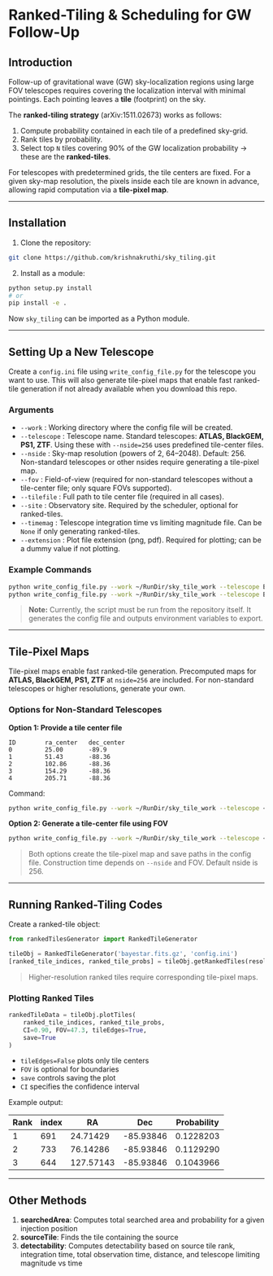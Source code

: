 # Ranked-Tiling & Scheduling for GW Follow-Up

## Introduction

Follow-up of gravitational wave (GW) sky-localization regions using large FOV telescopes requires covering the localization interval with minimal pointings. Each pointing leaves a **tile** (footprint) on the sky.

The **ranked-tiling strategy** (arXiv:1511.02673) works as follows:

1. Compute probability contained in each tile of a predefined sky-grid.  
2. Rank tiles by probability.  
3. Select top `N` tiles covering 90% of the GW localization probability → these are the **ranked-tiles**.  

For telescopes with predetermined grids, the tile centers are fixed. For a given sky-map resolution, the pixels inside each tile are known in advance, allowing rapid computation via a **tile-pixel map**.

---

## Installation

1. Clone the repository:

```bash
git clone https://github.com/krishnakruthi/sky_tiling.git
````

2. Install as a module:

```bash
python setup.py install
# or
pip install -e .
```

Now `sky_tiling` can be imported as a Python module.

---

## Setting Up a New Telescope

Create a `config.ini` file using `write_config_file.py` for the telescope you want to use. This will also generate tile-pixel maps that enable fast ranked-tile generation if not already available when you download this repo.

### Arguments

* `--work` : Working directory where the config file will be created.
* `--telescope` : Telescope name. Standard telescopes: **ATLAS, BlackGEM, PS1, ZTF**. Using these with `--nside=256` uses predefined tile-center files.
* `--nside` : Sky-map resolution (powers of 2, 64–2048). Default: 256. Non-standard telescopes or other nsides require generating a tile-pixel map.
* `--fov` : Field-of-view (required for non-standard telescopes without a tile-center file; only square FOVs supported).
* `--tilefile` : Full path to tile center file (required in all cases).
* `--site` : Observatory site. Required by the scheduler, optional for ranked-tiles.
* `--timemag` : Telescope integration time vs limiting magnitude file. Can be `None` if only generating ranked-tiles.
* `--extension` : Plot file extension (png, pdf). Required for plotting; can be a dummy value if not plotting.

### Example Commands

```bash
python write_config_file.py --work ~/RunDir/sky_tile_work --telescope BlackGEM --site None --timemag None --extension png
python write_config_file.py --work ~/RunDir/sky_tile_work --telescope BlackGEM --site lasilla --timemag None --extension pdf
```

> **Note:** Currently, the script must be run from the repository itself. It generates the config file and outputs environment variables to export.

---

## Tile-Pixel Maps

Tile-pixel maps enable fast ranked-tile generation. Precomputed maps for **ATLAS, BlackGEM, PS1, ZTF** at `nside=256` are included. For non-standard telescopes or higher resolutions, generate your own.

### Options for Non-Standard Telescopes

**Option 1: Provide a tile center file**

```
ID        ra_center   dec_center
0         25.00       -89.9
1         51.43       -88.36
2         102.86      -88.36
3         154.29      -88.36
4         205.71      -88.36
```

Command:

```bash
python write_config_file.py --work ~/RunDir/sky_tile_work --telescope <telescope> --site <site or None> --timemag <file or None> --tilefile <full path> --extension png
```

**Option 2: Generate a tile-center file using FOV**

```bash
python write_config_file.py --work ~/RunDir/sky_tile_work --telescope <telescope> --site <site or None> --timemag <file or None> --fov <FOV> --extension png
```

> Both options create the tile-pixel map and save paths in the config file. Construction time depends on `--nside` and FOV. Default nside is 256.

---

## Running Ranked-Tiling Codes

Create a ranked-tile object:

```python
from rankedTilesGenerator import RankedTileGenerator

tileObj = RankedTileGenerator('bayestar.fits.gz', 'config.ini')
[ranked_tile_indices, ranked_tile_probs] = tileObj.getRankedTiles(resolution=256)
```

> Higher-resolution ranked tiles require corresponding tile-pixel maps.

### Plotting Ranked Tiles

```python
rankedTileData = tileObj.plotTiles(
    ranked_tile_indices, ranked_tile_probs,
    CI=0.90, FOV=47.3, tileEdges=True,
    save=True
)
```

* `tileEdges=False` plots only tile centers
* `FOV` is optional for boundaries
* `save` controls saving the plot
* `CI` specifies the confidence interval

Example output:

| Rank | index | RA        | Dec       | Probability |
| ---- | ----- | --------- | --------- | ----------- |
| 1    | 691   | 24.71429  | -85.93846 | 0.1228203   |
| 2    | 733   | 76.14286  | -85.93846 | 0.1129290   |
| 3    | 644   | 127.57143 | -85.93846 | 0.1043966   |

---

## Other Methods

1. **searchedArea**: Computes total searched area and probability for a given injection position
2. **sourceTile**: Finds the tile containing the source
3. **detectability**: Computes detectability based on source tile rank, integration time, total observation time, distance, and telescope limiting magnitude vs time

